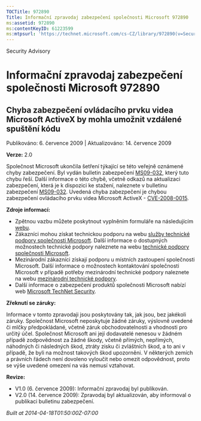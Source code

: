 ```yaml
---
TOCTitle: 972890
Title: Informační zpravodaj zabezpečení společnosti Microsoft 972890
ms:assetid: 972890
ms:contentKeyID: 61223599
ms:mtpsurl: 'https://technet.microsoft.com/cs-CZ/library/972890(v=Security.10)'
---
```


Security Advisory

Informační zpravodaj zabezpečení společnosti Microsoft 972890
=============================================================

Chyba zabezpečení ovládacího prvku videa Microsoft ActiveX by mohla umožnit vzdálené spuštění kódu
--------------------------------------------------------------------------------------------------

Publikováno: 6. července 2009 | Aktualizováno: 14. července 2009

**Verze:** 2.0

Společnost Microsoft ukončila šetření týkající se této veřejně oznámené chyby zabezpečení. Byl vydán bulletin zabezpečení [MS09-032](http://go.microsoft.com/fwlink/?linkid=157386), který tuto chybu řeší. Další informace o této chybě, včetně odkazů na aktualizaci zabezpečení, která je k dispozici ke stažení, naleznete v bulletinu zabezpečení [MS09-032](http://go.microsoft.com/fwlink/?linkid=157386). Uvedená chyba zabezpečení je chybou zabezpečení ovládacího prvku videa Microsoft ActiveX - [CVE-2008-0015](http://www.cve.mitre.org/cgi-bin/cvename.cgi?name=cve-2008-0015).

**Zdroje informací:**

-   Zpětnou vazbu můžete poskytnout vyplněním formuláře na následujícím [webu](https://support.microsoft.com/common/survey.aspx?scid=sw;en;1257&amp;showpage=1&amp;ws=technet&amp;sd=tech).
-   Zákazníci mohou získat technickou podporu na webu [služby technické podpory společnosti Microsoft](http://go.microsoft.com/fwlink/?linkid=21131). Další informace o dostupných možnostech technické podpory naleznete na webu [technické podpory společnosti Microsoft](http://support.microsoft.com/?ln=cs).
-   Mezinárodní zákazníci získají podporu u místních zastoupení společnosti Microsoft. Další informace o možnostech kontaktování společnosti Microsoft v případě potřeby mezinárodní technické podpory naleznete na webu [mezinárodní technické podpory](http://go.microsoft.com/fwlink/?linkid=21155).
-   Další informace o zabezpečení produktů společnosti Microsoft nabízí web [Microsoft TechNet Security](http://go.microsoft.com/fwlink/?linkid=21132).

**Zřeknutí se záruky:**

Informace v tomto zpravodaji jsou poskytovány tak, jak jsou, bez jakékoli záruky. Společnost Microsoft neposkytuje žádné záruky, výslovně uvedené či mlčky předpokládané, včetně záruk obchodovatelnosti a vhodnosti pro určitý účel. Společnost Microsoft ani její dodavatelé nenesou v žádném případě zodpovědnost za žádné škody, včetně přímých, nepřímých, náhodných či následných škod, ztráty zisku či zvláštních škod, a to ani v případě, že byli na možnost takových škod upozorněni. V některých zemích a právních řádech není dovoleno vyloučit nebo omezit odpovědnost, proto se výše uvedené omezení na vás nemusí vztahovat.

**Revize:**

-   V1.0 (6. července 2009): Informační zpravodaj byl publikován.
-   V2.0 (14. července 2009): Zpravodaj byl aktualizován, aby informoval o publikaci bulletinu zabezpečení.

*Built at 2014-04-18T01:50:00Z-07:00*
